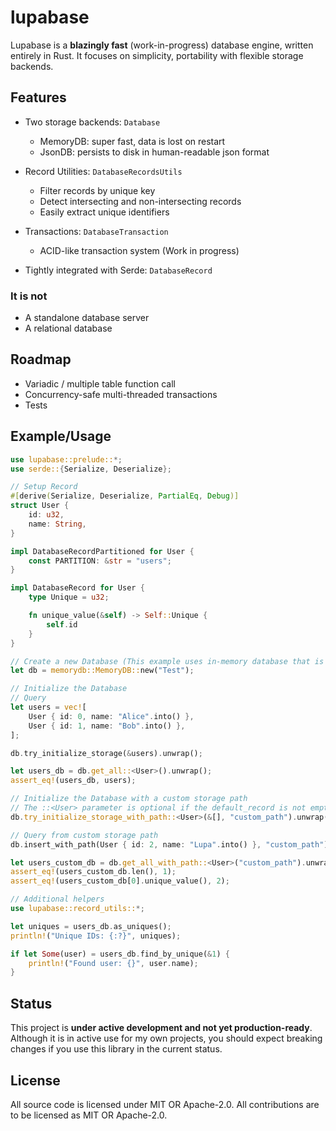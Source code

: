 # lupabase
Lupabase is a **blazingly fast** (work-in-progress) database engine, written entirely in Rust. It focuses on simplicity, portability with flexible storage backends.

## Features
- Two storage backends: `Database`
    - MemoryDB: super fast, data is lost on restart
    - JsonDB: persists to disk in human-readable json format

- Record Utilities: `DatabaseRecordsUtils`
    - Filter records by unique key
    - Detect intersecting and non-intersecting records
    - Easily extract unique identifiers

- Transactions: `DatabaseTransaction`
    - ACID-like transaction system (Work in progress)

- Tightly integrated with Serde: `DatabaseRecord`

### It is not
- A standalone database server
- A relational database

## Roadmap
- Variadic / multiple table function call
- Concurrency-safe multi-threaded transactions
- Tests


## Example/Usage
```rust 
use lupabase::prelude::*;
use serde::{Serialize, Deserialize};

// Setup Record
#[derive(Serialize, Deserialize, PartialEq, Debug)]
struct User {
    id: u32,
    name: String,
}

impl DatabaseRecordPartitioned for User {
    const PARTITION: &str = "users";
}

impl DatabaseRecord for User {
    type Unique = u32;

    fn unique_value(&self) -> Self::Unique {
        self.id
    }
}

// Create a new Database (This example uses in-memory database that is wiped on exit)
let db = memorydb::MemoryDB::new("Test");

// Initialize the Database
// Query
let users = vec![
    User { id: 0, name: "Alice".into() },
    User { id: 1, name: "Bob".into() },
];

db.try_initialize_storage(&users).unwrap();

let users_db = db.get_all::<User>().unwrap();
assert_eq!(users_db, users);

// Initialize the Database with a custom storage path
// The ::<User> parameter is optional if the default_record is not empty
db.try_initialize_storage_with_path::<User>(&[], "custom_path").unwrap();

// Query from custom storage path
db.insert_with_path(User { id: 2, name: "Lupa".into() }, "custom_path").unwrap();

let users_custom_db = db.get_all_with_path::<User>("custom_path").unwrap();
assert_eq!(users_custom_db.len(), 1);
assert_eq!(users_custom_db[0].unique_value(), 2);

// Additional helpers
use lupabase::record_utils::*;

let uniques = users_db.as_uniques();
println!("Unique IDs: {:?}", uniques);

if let Some(user) = users_db.find_by_unique(&1) {
    println!("Found user: {}", user.name);
}
```

## Status
This project is **under active development and not yet production-ready**. Although it is in active use for my own projects, you should expect breaking changes if you use this library in the current status.

## License
All source code is licensed under MIT OR Apache-2.0.
All contributions are to be licensed as MIT OR Apache-2.0.